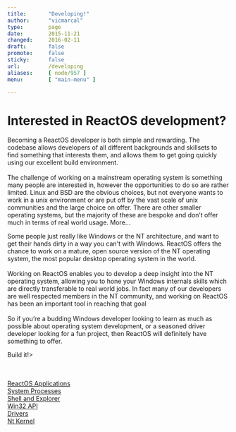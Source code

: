 ```yaml
---
title:       "Developing!"
author:      "vicmarcal"
type:        page
date:        2015-11-21
changed:     2016-02-11
draft:       false
promote:     false
sticky:      false
url:         /developing
aliases:     [ node/957 ]
menu:        [ "main-menu" ]

---
```


<div class="container-fluid">
	<div class="row">
		<div class="col-md-12">
			<h1 class="center"> Interested in ReactOS development?</h1>
		<p class="lead center">Becoming a ReactOS developer is both simple and rewarding. The codebase allows developers of all different backgrounds and skillsets to find something that interests them, and allows them to get going quickly using our excellent build environment. <br/><br/>
The challenge of working on a mainstream operating system is something many people are interested in, however the opportunities to do so are rather limited. Linux and BSD are the obvious choices, but not everyone wants to work in a unix environment or are put off by the vast scale of unix communities and the large choice on offer. There are other smaller operating systems, but the majority of these are bespoke and don’t offer much in terms of real world usage. <a class="MoreLess">More...</a> </p> 
               <div class="text_container"><p class="lead center">Some people just really like Windows or the NT architecture, and want to get their hands dirty in a way you can't with Windows. ReactOS offers the chance to work on a mature, open source version of the NT operating system, the most popular desktop operating system in the world.<br/><br/>
Working on ReactOS enables you to develop a deep insight into the NT operating system, allowing you to hone your Windows internals skills which are directly transferable to real world jobs. In fact many of our developers are well respected members in the NT community, and working on ReactOS has been an important tool in reaching that goal<br/><br/>
So if you’re a budding Windows developer looking to learn as much as possible about operating system development, or a seasoned driver developer looking for a fun project, then ReactOS will definitely have something to offer.</p></div>
			<p class="cursiveblue center">Build it!></p><br/><br/>
		</div>
	</div>
	<div class="row">
		<div class="col-md-12">
				<a href="#applications"><div class="dtapps">ReactOS Applications</div></a>
				<a href="#system"><div class="dtsys">System Processes</div></a>
				<a href="#shell"><div class="dtshell">Shell and Explorer</div></a>
				<a href="#subsystems"><div class="dtsubs">Win32 API</div></a>
				<a href="#drivers"><div class="dtdriv">Drivers</div></a>
				<a href="#executive"><div class="dtexec">Nt Kernel</div> </a>
		</div>
	</div>
</div>

<style>
.Hidden{visibility:hidden;height:0}
.Shown{visibility:visible}
</style>
<script type="text/javascript">
(function ($) {
    $(document).ready(function() {
        $('.text_container').addClass("Hidden");
        $('.MoreLess').click(function() {
            if ($('.text_container').hasClass('Hidden')) {
                $('.text_container').removeClass('Hidden').addClass('Shown');
                $('.MoreLess').text('Less...');
            } else {
                $('.text_container').removeClass('Shown').addClass('Hidden');
                $('.MoreLess').text('More...');
            }
        });
    });
})(jQuery);
</script>
